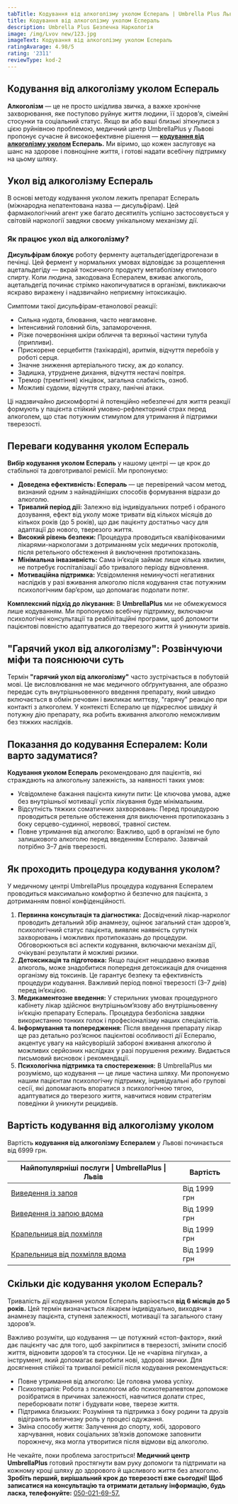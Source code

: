 ```yaml
---
tabTitle: Кодування від алкоголізму уколом Еспераль | Umbrella Plus Львів | Від 6999 грн
title: Кодування від алкоголізму уколом Еспераль
description: Umbrella Plus Безпечна Наркологія
image: /img/Lvov new/123.jpg
imageText: Кодування від алкоголізму уколом Еспераль
ratingAvarage: 4.98/5
rating: '2311'
reviewType: kod-2
---
```


## Кодування від алкоголізму уколом Еспераль

**Алкоголізм** — це не просто шкідлива звичка, а важке хронічне захворювання, яке поступово руйнує життя людини, її здоров’я, сімейні стосунки та соціальний статус. Якщо ви або ваші близькі зіткнулися з цією руйнівною проблемою, медичний центр UmbrellaPlus у Львові пропонує сучасне й високоефективне рішення — **[кодування від алкоголізму уколом](https://umbrella-plus.com.ua/uk/lviv/kodirovka-ot-alkogolia-lviv-ua/) Еспераль.** Ми віримо, що кожен заслуговує на шанс на здорове і повноцінне життя, і готові надати всебічну підтримку на цьому шляху.

## Укол від алкоголізму Еспераль

В основі методу кодування уколом лежить препарат Еспераль (міжнародна непатентована назва — дисульфірам). Цей фармакологічний агент уже багато десятиліть успішно застосовується у світовій наркології завдяки своєму унікальному механізму дії.

### Як працює укол від алкоголізму?

**Дисульфірам блокує** роботу ферменту ацетальдегіддегідрогенази в печінці. Цей фермент у нормальних умовах відповідає за розщеплення ацетальдегіду — вкрай токсичного продукту метаболізму етилового спирту. Коли людина, закодована Еспералем, вживає алкоголь, ацетальдегід починає стрімко накопичуватися в організмі, викликаючи яскраво виражену і надзвичайно неприємну інтоксикацію.

Симптоми такої дисульфірам-етанолової реакції:

* Сильна нудота, блювання, часто невгамовне.
* Інтенсивний головний біль, запаморочення.
* Різке почервоніння шкіри обличчя та верхньої частини тулуба (припливи).
* Прискорене серцебиття (тахікардія), аритмія, відчуття перебоїв у роботі серця.
* Значне зниження артеріального тиску, аж до колапсу.
* Задишка, утруднене дихання, відчуття нестачі повітря.
* Тремор (тремтіння) кінцівок, загальна слабкість, озноб.
* Можливі судоми, відчуття страху, панічні атаки.

Ці надзвичайно дискомфортні й потенційно небезпечні для життя реакції формують у пацієнта стійкий умовно-рефлекторний страх перед алкоголем, що стає потужним стимулом для утримання й підтримки тверезості.

## Переваги кодування уколом Еспераль

**Вибір кодування уколом Еспераль** у нашому центрі — це крок до стабільної та довготривалої ремісії. Ми пропонуємо:

* **Доведена ефективність: Еспераль** — це перевірений часом метод, визнаний одним з найнадійніших способів формування відрази до алкоголю.
* **Тривалий період дії:** Залежно від індивідуальних потреб і обраного дозування, ефект від уколу може тривати від кількох місяців до кількох років (до 5 років), що дає пацієнту достатньо часу для адаптації до нового, тверезого життя.
* **Високий рівень безпеки:** Процедура проводиться кваліфікованими лікарями-наркологами з дотриманням усіх медичних протоколів, після ретельного обстеження й виключення протипоказань.
* **Мінімальна інвазивність:** Сама ін’єкція займає лише кілька хвилин, не потребує госпіталізації або тривалого періоду відновлення.
* **Мотиваційна підтримка:** Усвідомлення неминучості негативних наслідків у разі вживання алкоголю після кодування стає потужним психологічним бар’єром, що допомагає подолати потяг.

**Комплексний підхід до лікування:** В **UmbrellaPlus** ми не обмежуємося лише кодуванням. Ми пропонуємо всебічну підтримку, включаючи психологічні консультації та реабілітаційні програми, щоб допомогти пацієнтові повністю адаптуватися до тверезого життя й уникнути зривів.

## "Гарячий укол від алкоголізму": Розвінчуючи міфи та пояснюючи суть

Термін **"гарячий укол від алкоголізму"** часто зустрічається в побутовій мові. Це висловлювання не має медичного обґрунтування, але образно передає суть внутрішньовенного введення препарату, який швидко включається в обмін речовин і викликає миттєву, "гарячу" реакцію при контакті з алкоголем. У контексті Еспералю це підкреслює швидку й потужну дію препарату, яка робить вживання алкоголю неможливим без тяжких наслідків.

## Показання до кодування Еспералем: Коли варто задуматися?

**Кодування уколом Еспераль** рекомендовано для пацієнтів, які страждають на алкогольну залежність, за наявності таких умов:

* Усвідомлене бажання пацієнта кинути пити: Це ключова умова, адже без внутрішньої мотивації успіх лікування буде мінімальним.
* Відсутність тяжких соматичних захворювань: Перед процедурою проводиться ретельне обстеження для виключення протипоказань з боку серцево-судинної, нервової, травної систем.
* Повне утримання від алкоголю: Важливо, щоб в організмі не було залишкового алкоголю перед введенням Еспералю. Зазвичай потрібно 3–7 днів тверезості.

## Як проходить процедура кодування уколом?

У медичному центрі UmbrellaPlus процедура кодування Еспералем проводиться максимально комфортно й безпечно для пацієнта, з дотриманням повної конфіденційності.

1. **Первинна консультація та діагностика:** Досвідчений лікар-нарколог проводить детальний збір анамнезу, оцінює загальний стан здоров’я, психологічний статус пацієнта, виявляє наявність супутніх захворювань і можливих протипоказань до процедури. Обговорюються всі аспекти кодування, включаючи механізм дії, очікувані результати й можливі ризики.
2. **Детоксикація та підготовка:** Якщо пацієнт нещодавно вживав алкоголь, може знадобитися попередня детоксикація для очищення організму від токсинів. Це гарантує безпеку та ефективність процедури кодування. Важливий період повної тверезості (3–7 днів) перед ін’єкцією.
3. **Медикаментозне введення:** У стерильних умовах процедурного кабінету лікар здійснює внутрішньом’язову або внутрішньовенну ін’єкцію препарату Еспераль. Процедура безболісна завдяки використанню тонких голок і професіоналізму наших спеціалістів.
4. **Інформування та попередження:** Після введення препарату лікар ще раз детально роз’яснює пацієнтові особливості дії Еспералю, акцентує увагу на найсуворішій забороні вживання алкоголю й можливих серйозних наслідках у разі порушення режиму. Видається письмовий висновок і рекомендації.
5. **Психологічна підтримка та спостереження:** В UmbrellaPlus ми розуміємо, що кодування — це лише частина шляху. Ми пропонуємо нашим пацієнтам психологічну підтримку, індивідуальні або групові сесії, які допомагають впоратися з психологічною тягою, адаптуватися до тверезого життя, навчитися новим стратегіям поведінки й уникнути рецидивів.

## Вартість кодування від алкоголізму уколом

Вартість **кодування від алкоголізму Еспералем** у Львові починається від 6999 грн.

| Найпопулярніші послуги \| UmbrellaPlus \| Львів                                                                 | Вартість     |
| --------------------------------------------------------------------------------------------------------------- | ------------ |
| [Виведення із запоя](https://umbrella-plus.com.ua/uk/lviv/vivod-iz-zapoia-lvov-ua/)                             | Від 1999 грн |
| [Виведення із запою вдома](https://umbrella-plus.com.ua/uk/lviv/vivod-iz-zapoia-na-domy-lv%D1%96v-ua/)          | Від 1999 грн |
| [Крапельниця від похмілля](https://umbrella-plus.com.ua/uk/lviv/kapelnica_ot_alkogola_lvov/)                    | Від 1999 грн |
| [Крапельниця від похмілля вдома](https://umbrella-plus.com.ua/uk/lviv/kapelnica_ot_alkogola_na-domy-lv%D1%96v/) | Від 1999 грн |

## Скільки діє кодування уколом Еспераль?

Тривалість дії кодування уколом Еспераль варіюється **від 6 місяців до 5 років.** Цей термін визначається лікарем індивідуально, виходячи з анамнезу пацієнта, ступеня залежності, мотивації та загального стану здоров’я.

Важливо розуміти, що кодування — це потужний «стоп-фактор», який дає пацієнту час для того, щоб закріпитися в тверезості, змінити спосіб життя, відновити здоров’я та стосунки. Це не «чарівна пігулка», а інструмент, який допомагає виробити нові, здорові звички. Для досягнення стійкої та тривалої ремісії після кодування рекомендується:

* Повне утримання від алкоголю: Це головна умова успіху.
* Психотерапія: Робота з психологом або психотерапевтом допоможе розібратися в причинах залежності, навчитися долати стрес, переборювати потяг і будувати нове, тверезе життя.
* Підтримка близьких: Розуміння та підтримка з боку родини та друзів відіграють величезну роль у процесі одужання.
* Зміна способу життя: Залучення до спорту, хобі, здорового харчування, нових соціальних зв’язків допоможе заповнити порожнечу, яка могла утворитися після відмови від алкоголю.

Не чекайте, поки проблема загостриться! **Медичний центр UmbrellaPlus** готовий простягнути вам руку допомоги та підтримати на кожному кроці шляху до здорового й щасливого життя без алкоголю.
**Зробіть перший, вирішальний крок до тверезості вже сьогодні!**
**Щоб записатися на консультацію та отримати детальну інформацію, будь ласка, телефонуйте:** [050-021-69-57.](tel:0500216957)
